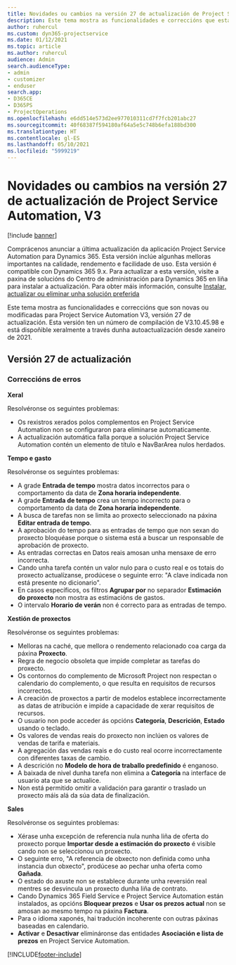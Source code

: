 ```yaml
---
title: Novidades ou cambios na versión 27 de actualización de Project Service Automation, V3
description: Este tema mostra as funcionalidades e correccións que están dispoñibles la versión 27 de actualización de Project Service Automation, V3.
author: ruhercul
ms.custom: dyn365-projectservice
ms.date: 01/12/2021
ms.topic: article
ms.author: ruhercul
audience: Admin
search.audienceType:
- admin
- customizer
- enduser
search.app:
- D365CE
- D365PS
- ProjectOperations
ms.openlocfilehash: e6dd514e573d2ee977010311cd7f7fcb201abc27
ms.sourcegitcommit: 40f68387f594180af64a5e5c748b6efa188bd300
ms.translationtype: HT
ms.contentlocale: gl-ES
ms.lasthandoff: 05/10/2021
ms.locfileid: "5999219"
---
```

# <a name="whats-new-or-changed-in-project-service-automation-update-release-27-v3"></a>Novidades ou cambios na versión 27 de actualización de Project Service Automation, V3

[!include [banner](../includes/psa-now-project-operations.md)]

Comprácenos anunciar a última actualización da aplicación Project Service Automation para Dynamics 365. Esta versión inclúe algunhas melloras importantes na calidade, rendemento e facilidade de uso. Esta versión é compatible con Dynamics 365 9.x. Para actualizar a esta versión, visite a paxina de solucións do Centro de administración para Dynamics 365 en liña para instalar a actualización. Para obter máis información, consulte [Instalar, actualizar ou eliminar unha solución preferida](/power-platform/admin/install-remove-preferred-solution)

Este tema mostra as funcionalidades e correccións que son novas ou modificadas para Project Service Automation V3, versión 27 de actualización. Esta versión ten un número de compilación de V3.10.45.98 e está dispoñible xeralmente a través dunha autoactualización desde xaneiro de 2021.

## <a name="update-release-27"></a>Versión 27 de actualización

### <a name="bug-fixes"></a>Correccións de erros

**Xeral**

Resolvéronse os seguintes problemas:

- Os rexistros xerados polos complementos en Project Service Automation non se configuraron para eliminarse automaticamente.
- A actualización automática falla porque a solución Project Service Automation contén un elemento de título e NavBarArea nulos herdados.

**Tempo e gasto**

Resolvéronse os seguintes problemas:

- A grade **Entrada de tempo** mostra datos incorrectos para o comportamento da data de **Zona horaria independente**.
- A grade **Entrada de tempo** crea un tempo incorrecto para o comportamento da data de **Zona horaria independente**.
- A busca de tarefas non se limita ao proxecto seleccionado na páxina **Editar entrada de tempo**.
- A aprobación do tempo para as entradas de tempo que non sexan do proxecto bloquéase porque o sistema está a buscar un responsable de aprobación de proxecto.
- As entradas correctas en Datos reais amosan unha mensaxe de erro incorrecta.
- Cando unha tarefa contén un valor nulo para o custo real e os totais do proxecto actualízanse, prodúcese o seguinte erro: "A clave indicada non está presente no dicionario".
- En casos específicos, os filtros **Agrupar por** no separador **Estimación do proxecto** non mostra as estimacións de gastos.
- O intervalo **Horario de verán** non é correcto para as entradas de tempo.

**Xestión de proxectos**

Resolvéronse os seguintes problemas:

- Melloras na caché, que mellora o rendemento relacionado coa carga da páxina **Proxecto**.
- Regra de negocio obsoleta que impide completar as tarefas do proxecto.
- Os contornos do complemento de Microsoft Project non respectan o calendario do complemento, o que resulta en requisitos de recursos incorrectos.
- A creación de proxectos a partir de modelos establece incorrectamente as datas de atribución e impide a capacidade de xerar requisitos de recursos.
- O usuario non pode acceder ás opcións **Categoría**, **Descrición**, **Estado** usando o teclado.
- Os valores de vendas reais do proxecto non inclúen os valores de vendas de tarifa e materiais.
- A agregación das vendas reais e do custo real ocorre incorrectamente con diferentes taxas de cambio.
- A descrición no **Modelo de hora de traballo predefinido** é enganoso.
- A baixada de nivel dunha tarefa non elimina a **Categoría** na interface de usuario ata que se actualice.
- Non está permitido omitir a validación para garantir o traslado un proxecto máis alá da súa data de finalización.

**Sales**

Resolvéronse os seguintes problemas:

- Xérase unha excepción de referencia nula nunha liña de oferta do proxecto porque **Importar desde a estimación do proxecto** é visible cando non se seleccionou un proxecto.
- O seguinte erro, "A referencia de obxecto non definida como unha instancia dun obxecto", prodúcese ao pechar unha oferta como **Gañada**.
- O estado do axuste non se establece durante unha reversión real mentres se desvincula un proxecto dunha liña de contrato.
- Cando Dynamics 365 Field Service e Project Service Automation están instalados, as opcións **Bloquear prezos** e **Usar os prezos actual** non se amosan ao mesmo tempo na páxina **Factura**.
- Para o idioma xaponés, hai tradución incoherente con outras páxinas baseadas en calendario.
- **Activar** e **Desactivar** elimináronse das entidades **Asociación e lista de prezos** en Project Service Automation.


[!INCLUDE[footer-include](../includes/footer-banner.md)]